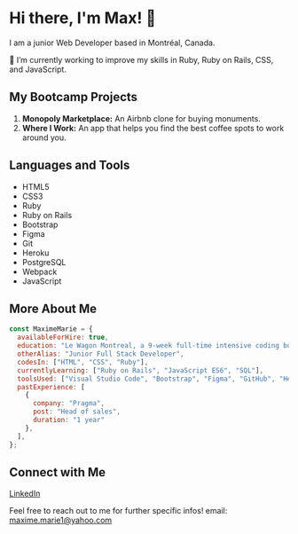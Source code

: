 # Hi there, I'm Max! 👋

I am a junior Web Developer based in Montréal, Canada.

🌱 I’m currently working to improve my skills in Ruby, Ruby on Rails, CSS, and JavaScript.

## My Bootcamp Projects

1. **Monopoly Marketplace:** An Airbnb clone for buying monuments.
2. **Where I Work:** An app that helps you find the best coffee spots to work around you.

## Languages and Tools

- HTML5
- CSS3
- Ruby
- Ruby on Rails
- Bootstrap
- Figma
- Git
- Heroku
- PostgreSQL
- Webpack
- JavaScript

## More About Me

```javascript
const MaximeMarie = {
  availableForHire: true,
  education: "Le Wagon Montreal, a 9-week full-time intensive coding bootcamp",
  otherAlias: "Junior Full Stack Developer",
  codesIn: ["HTML", "CSS", "Ruby"],
  currentlyLearning: ["Ruby on Rails", "JavaScript ES6", "SQL"],
  toolsUsed: ["Visual Studio Code", "Bootstrap", "Figma", "GitHub", "Heroku", "Wordpress"],
  pastExperience: [
    {
      company: "Pragma",
      post: "Head of sales",
      duration: "1 year"
    },
  ],
};
```

## Connect with Me
<a href="https://www.linkedin.com/in/maxime-marie" target="_blank">LinkedIn</a>


Feel free to reach out to me for further specific infos! email: maxime.marie1@yahoo.com
